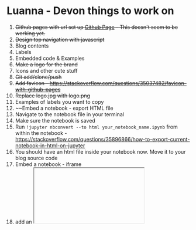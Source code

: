 # Luanna - Devon things to work on

1. ~~Github pages with url set up [Github Page](https://pages.github.com) - This doesn't seem to be working yet.~~
2. ~~Design top navigation with javascript~~
3. Blog contents
4. Labels
5. Embedded code & Examples
6. ~~Make a logo for the brand~~
7. Icons and other cute stuff
8. ~~Git add/clone/push~~
9. ~~Add favicon - https://stackoverflow.com/questions/35037482/favicon-with-github-pages~~
10. ~~Replace logo.jpg with logo.png~~
11. Examples of labels you want to copy
12. ~~Embed a notebook - export HTML file
  1. Navigate to the notebook file in your terminal
  2. Make sure the notebook is saved
  3. Run `!jupyter nbconvert --to html your_notebook_name.ipynb` from within the notebook - https://stackoverflow.com/questions/35896866/how-to-export-current-notebook-in-html-on-jupyter
  4. You should have an html file inside your notebook now. Move it to your blog source code
13. Embed a notebook - iframe
  1. add an <iframe /> tag to the blog page you want to use - https://www.w3schools.com/html/html_iframe.asp
  2. set the `src` attribute to the location of your html file
  3. style the Iframe on the page. In order to make it render the way we like we might have to edit the html file 
14. Follow this https://www.intricatecloud.io/2019/07/adding-google-sign-in-to-your-webapp-pt-1/


## Nice to haves
1. ~~Google translate to and from Portuguese - https://www.w3schools.com/howto/howto_google_translate.asp~~ - costs money not worth it
2. Embedded videos tiktok - https://developers.tiktok.com/doc/Embed, youtube https://www.w3schools.com/html/html_youtube.asp
3. Quizzes
